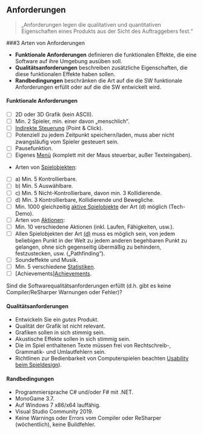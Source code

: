 ## Anforderungen
> „Anforderungen legen die qualitativen und
quantitativen Eigenschaften eines Produkts aus der
Sicht des Auftraggebers fest.“

###3 Arten von Anforderungen

* **Funktionale Anforderungen** definieren die funktionalen Effekte, die eine Software auf ihre Umgebung ausüben soll.
* **Qualitätsanforderungen** beschreiben zusätzliche Eigenschaften, die diese funktionalen Effekte haben sollen.
* **Randbedingungen** beschränken die Art auf die die SW
funktionale Anforderungen erfüllt oder auf die die SW
entwickelt wird.

#### Funktionale Anforderungen
- [ ] 2D oder 3D Grafik (kein ASCII).
- [ ] Min. 2 Spieler, min. einer davon „menschlich“.
- [ ] [Indirekte Steuerung][Steuerung] (Point & Click).
- [ ] Potenziell zu jedem Zeitpunkt speichern/laden, muss aber nicht zwangsläufig vom Spieler gesteuert sein.
- [ ] Pausefunktion.
- [ ] Eigenes [Menü][Menü] (komplett mit der Maus steuerbar,
außer Texteingaben).
- Arten von [Spielobjekten][Spielobjekte]:
 - [ ] a) Min. 5 Kontrollierbare.
 - [ ] b) Min. 5 Auswählbare.
 - [ ] c) Min. 5 Nicht-Kontrollierbare, davon min. 3 Kollidierende.
 - [ ] d) Min. 3 Kontrollierbare, Kollidierende und Bewegliche.
- [ ] Min. 1000 gleichzeitig [aktive Spielobjekte][aktive Spielobjekte] der Art (d) möglich (Tech-Demo).
- [ ] Arten von [Aktionen][Aktionen]:
 - [ ] Min. 10 verschiedene Aktionen (inkl. Laufen, Fähigkeiten, usw.).
 - [ ] Allen Spielobjekten der Art [(d)][aktive Spielobjekte] muss es möglich sein, von jedem beliebigen Punkt in der Welt zu jedem anderen begehbaren Punkt zu gelangen, ohne sich gegenseitig übermäßig zu behindern, festzustecken, usw. („Pathfinding“).
- [ ] Soundeffekte und Musik.
- [ ] Min. 5 verschiedene [Statistiken][Statistiken].
- [ ] \[Achievements][Achievements].

Sind die Softwarequalitätsanforderungen erfüllt (d.h. gibt es
keine Compiler/ReSharper Warnungen oder Fehler)?

#### Qualitätsanforderungen
* Entwickeln Sie ein _gutes_ Produkt.
* Qualität der Grafik ist nicht relevant.
* Grafiken sollen in sich stimmig sein.
* Akustische Effekte sollen in sich stimmig sein.
* Die im Spiel enthaltenen Texte müssen frei von Rechtschreib-, Grammatik- und Umlautfehlern sein.
* Richtlinen zur Bedienbarkeit von Computerspielen beachten [Usability beim Spieldesign][Usability]).

#### Randbedingungen
* Programmiersprache C# und/oder F# mit .NET.
* MonoGame 3.7.
* Auf Windows 7 x86/x64 lauffähig.
* Visual Studio Community 2019.
* Keine Warnings oder Errors vom Compiler oder ReSharper (wöchentlich), keine Buildfehler.


[Steuerung]:./benutzeroberflaeche/menu.tex
[Menü]: ./benutzeroberflaeche/menu.tex
[Spielobjekte]: ./spiellogik/objekte.tex
[Aktionen]: ./spiellogik/optionen-aktionen.tex
[aktive Spielobjekte]: ./benutzeroberflaeche/menu.tex
[Statistiken]: ./spiellogik/statistiken.tex
[Achievements]: ./spiellogik/achievements.tex
[Usability]: https://sopra.informatik.uni-freiburg.de/soprawiki/UsabilityForGames
